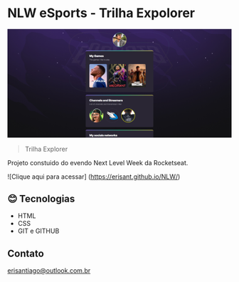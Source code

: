  # NLW eSports - Trilha Expolorer

 ![preview](./.github/preview.png)

 > Trilha Explorer

 Projeto constuido do evendo Next Level Week da Rocketseat.

 ![Clique aqui para acessar] (https://erisant.github.io/NLW/)
 ## 😊 Tecnologias 

 - HTML
 - CSS
 - GIT e GITHUB
 
 ## Contato
 
 erisantiago@outlook.com.br